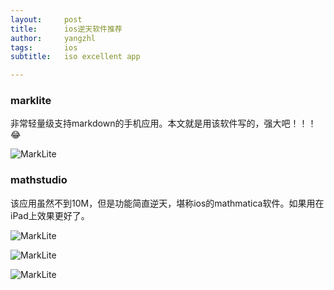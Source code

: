 ```yaml
---
layout:     post
title:      ios逆天软件推荐
author:     yangzhl
tags: 		ios  
subtitle:  	iso excellent app

---
```

<!-- Start Writing Below in Markdown -->

### marklite

非常轻量级支持markdown的手机应用。本文就是用该软件写的，强大吧！！！😂

![MarkLite](http://i1.piimg.com/567954/018ab7a3cb7569aft.jpg)

### mathstudio

该应用虽然不到10M，但是功能简直逆天，堪称ios的mathmatica软件。如果用在iPad上效果更好了。

![MarkLite](http://p1.bqimg.com/567954/3e6d7fbb16807b62t.jpg)

![MarkLite](http://i1.piimg.com/567954/6d141d2bd5cd7aa0t.jpg)

![MarkLite](http://p1.bqimg.com/567954/3138e9a9ceb7f683t.jpg)

